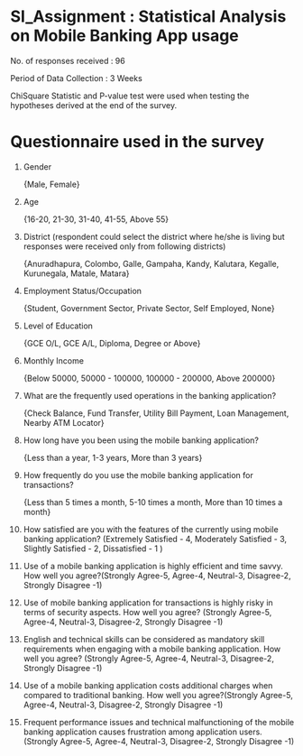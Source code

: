 # SI_Assignment : Statistical Analysis on Mobile Banking App usage

No. of responses received : 96

Period of Data Collection : 3 Weeks

ChiSquare Statistic and P-value test were used when testing the hypotheses derived at the end of the survey.

# Questionnaire used in the survey

1. Gender

	{Male,
	Female}

2. Age 

	{16-20,
	21-30,
	31-40,
	41-55,
	Above 55}
	
3. District (respondent could select the district where he/she is living but responses were received only from following districts)

	{Anuradhapura,
	Colombo,
	Galle,
	Gampaha,
	Kandy,
	Kalutara,
	Kegalle,
	Kurunegala,
	Matale,
	Matara}
	
4. Employment Status/Occupation

	{Student,
	Government Sector,
	Private Sector,
	Self Employed,
	None}

5. Level of Education

	{GCE O/L,
	GCE A/L,
	Diploma,
	Degree or Above}
	
6. Monthly Income

	{Below 50000,
	50000 - 100000,
	100000 - 200000,
	Above 200000} 
	
7. What are the frequently used operations in the banking application?

	{Check Balance,
	Fund Transfer,
	Utility Bill Payment,
	Loan Management,
	Nearby ATM Locator}
	
8. How long have you been using the mobile banking application?

	{Less than a year,
	1-3 years,
	More than 3 years}
	
9. How frequently do you use the mobile banking application for transactions?

	{Less than 5 times a month,
	5-10 times a month,
	More than 10 times a month}
	
10. How satisfied are you with the features of the currently using mobile banking application? (Extremely Satisfied - 4, Moderately Satisfied - 3, Slightly Satisfied - 2, Dissatisfied - 1 )

11. Use of a mobile banking application is highly efficient and time savvy. How well you agree?(Strongly Agree-5, Agree-4, Neutral-3, Disagree-2, Strongly Disagree -1)

12. Use of mobile banking application for transactions is highly risky in terms of security aspects. How well you agree? (Strongly Agree-5, Agree-4, Neutral-3, Disagree-2, Strongly Disagree -1)

13. English and technical skills can be considered as mandatory skill requirements when engaging with a mobile banking application. How well you agree? (Strongly Agree-5, Agree-4, Neutral-3, Disagree-2, Strongly Disagree -1)

14. Use of a mobile banking application costs additional charges when compared to traditional banking. How well you agree?(Strongly Agree-5, Agree-4, Neutral-3, Disagree-2, Strongly Disagree -1)

15. Frequent performance issues and technical malfunctioning of the mobile banking application causes frustration among application users. (Strongly Agree-5, Agree-4, Neutral-3, Disagree-2, Strongly Disagree -1)






	



